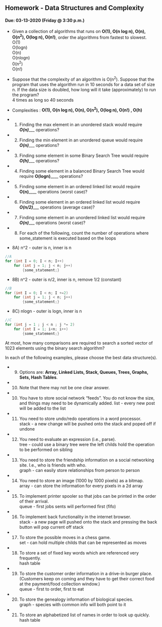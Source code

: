 ## Homework - Data Structures and Complexity
#### Due: 03-13-2020 (Friday @ 3:30 p.m.)

- Given a collection of algorithms that runs on **O(1), O(n log n), O(n), O(n<sup>2</sup>), O(log n), O(n!)**, order the algorithms from fastest to slowest.<br />
  O(1) <br /> 
  O(logn) <br /> 
  O(n)<br /> 
  O(nlogn)<br /> 
  0(n<sup>2</sup>)<br /> 
  O(n!)
- Suppose that the complexity of an algorithm is O(n<sup>2</sup>). Suppose that the program that uses the algorithm run in 10 seconds for a data set of size n. If the data size is doubled, how long will it take (approximately) to run the program? <br /> 
  4 times as long so 40 seconds

- Complexities : **O(1), O(n log n), O(n), O(n<sup>2</sup>), O(log n), O(n!) , O(h)**
- 1) Finding the max element in an unordered stack would require ___O(n)______ operations?
- 2) Finding the min element in an unordered queue would require ___O(n)______ operations?
- 3) Finding some element in some Binary Search Tree would require ___O(h)______ operations?
- 4) Finding some element in a balanced Binary Search Tree would require __O(logn)______ operations?
- 5) Finding some element in an ordered linked list would require __O(n)______ operations (worst case)?
- 6) Finding some element in an ordered linked list would require ___O(n/2)______ operations (average case)?
- 7) Finding some element in an unordered linked list would require ___O(n)______ operations (worst case)?


- 8) For each of the following, count the number of operations where some_statement is executed based on the loops

- 8A) n^2 - outer is n, inner is n
```cpp
//A
for (int I = 0; I < n; I++)
    for (int j = 1; j < n; j++)
        {some_statement;}
```
- 8B) n^2 - outer is n/2, inner is n, remove 1/2 (constant)
```cpp
//B
for (int I = 0; I < n; I +=2)
    for (int j = 1; j < n; j++)
        {some_statement;}
```

- 8C) nlogn - outer is logn, inner is n
```cpp
//C
for (int j = 1 ; j < n ; j *= 2)
    for (int I = 1; i<n; i++)
        {some_statement;} 
```

At most, how many comparisons are required to search a sorted vector of 1023 elements using the binary
search algorithm?

In each of the following examples, please choose the best data structure(s).
- 9) Options are: **Array, Linked Lists, Stack, Queues, Trees, Graphs, Sets, Hash Tables**. 
- 10) Note that there may not be one clear answer.

- 10) You have to store social network “feeds”. You do not know the size, and things may need to be dynamically added.
  list - every new post will be added to the list
- 11) You need to store undo/redo operations in a word processor.<br />
  stack - a new change will be pushed onto the stack and poped off if undone
- 12) You need to evaluate an expression (i.e., parse).<br />
  tree - could use a binary tree were the left childs hold the operation to be performed on sibling
- 13) You need to store the friendship information on a social networking site. I.e., who is friends with who.<br />
  graph - can easily store relationships from person to person
- 14) You need to store an image (1000 by 1000 pixels) as a bitmap.<br />
  array - can store the information for every pixels in a 2d array
- 15) To implement printer spooler so that jobs can be printed in the order of their arrival.<br />
  queue - first jobs sents will performed first (fifo)
- 16) To implement back functionality in the internet browser.<br />
  stack - a new page will pushed onto the stack and pressing the back button will pop current off stack
- 17) To store the possible moves in a chess game.<br />
  set - can hold multiple childs that can be represented as moves
- 18) To store a set of fixed key words which are referenced very frequently.<br />
  hash table
- 19) To store the customer order information in a drive-in burger place. (Customers keep on coming and they have to get their correct food at the payment/food collection window.)<br />
  queue - first to order, first to eat
- 20) To store the genealogy information of biological species.<br />
  graph - species with common info will both point to it
- 21) To store an alphabetized list of names in order to look up quickly.<br />
  hash table
